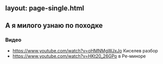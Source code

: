 layout: page-single.html
---


## А я милого узнаю по походке

### Видео
- https://www.youtube.com/watch?v=oHMNMgWJxJo Киселев разбор
- https://www.youtube.com/watch?v=HKt20_26GPo в Ре-миноре
